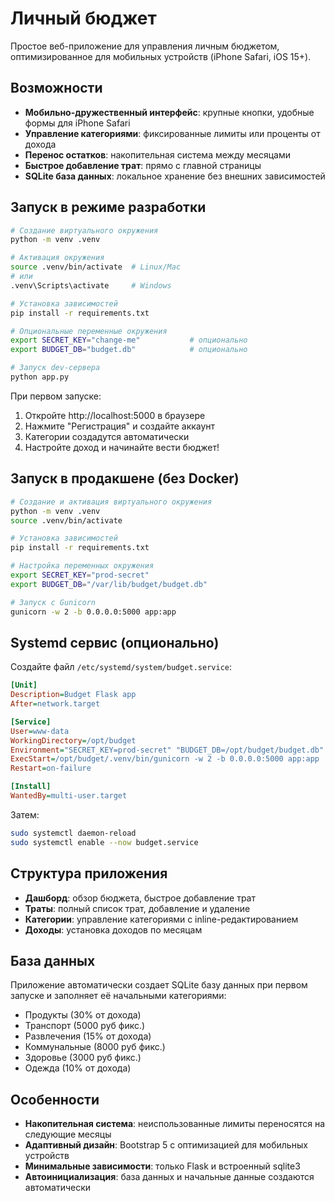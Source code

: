 # Личный бюджет

Простое веб-приложение для управления личным бюджетом, оптимизированное для мобильных устройств (iPhone Safari, iOS 15+).

## Возможности

- **Мобильно-дружественный интерфейс**: крупные кнопки, удобные формы для iPhone Safari
- **Управление категориями**: фиксированные лимиты или проценты от дохода
- **Перенос остатков**: накопительная система между месяцами
- **Быстрое добавление трат**: прямо с главной страницы
- **SQLite база данных**: локальное хранение без внешних зависимостей

## Запуск в режиме разработки

```bash
# Создание виртуального окружения
python -m venv .venv

# Активация окружения
source .venv/bin/activate  # Linux/Mac
# или
.venv\Scripts\activate     # Windows

# Установка зависимостей
pip install -r requirements.txt

# Опциональные переменные окружения
export SECRET_KEY="change-me"           # опционально
export BUDGET_DB="budget.db"            # опционально

# Запуск dev-сервера
python app.py
```

При первом запуске:
1. Откройте http://localhost:5000 в браузере
2. Нажмите "Регистрация" и создайте аккаунт
3. Категории создадутся автоматически
4. Настройте доход и начинайте вести бюджет!

## Запуск в продакшене (без Docker)

```bash
# Создание и активация виртуального окружения
python -m venv .venv
source .venv/bin/activate

# Установка зависимостей
pip install -r requirements.txt

# Настройка переменных окружения
export SECRET_KEY="prod-secret"
export BUDGET_DB="/var/lib/budget/budget.db"

# Запуск с Gunicorn
gunicorn -w 2 -b 0.0.0.0:5000 app:app
```

## Systemd сервис (опционально)

Создайте файл `/etc/systemd/system/budget.service`:

```ini
[Unit]
Description=Budget Flask app
After=network.target

[Service]
User=www-data
WorkingDirectory=/opt/budget
Environment="SECRET_KEY=prod-secret" "BUDGET_DB=/opt/budget/budget.db"
ExecStart=/opt/budget/.venv/bin/gunicorn -w 2 -b 0.0.0.0:5000 app:app
Restart=on-failure

[Install]
WantedBy=multi-user.target
```

Затем:

```bash
sudo systemctl daemon-reload
sudo systemctl enable --now budget.service
```

## Структура приложения

- **Дашборд**: обзор бюджета, быстрое добавление трат
- **Траты**: полный список трат, добавление и удаление
- **Категории**: управление категориями с inline-редактированием
- **Доходы**: установка доходов по месяцам

## База данных

Приложение автоматически создает SQLite базу данных при первом запуске и заполняет её начальными категориями:

- Продукты (30% от дохода)
- Транспорт (5000 руб фикс.)
- Развлечения (15% от дохода)
- Коммунальные (8000 руб фикс.)
- Здоровье (3000 руб фикс.)
- Одежда (10% от дохода)

## Особенности

- **Накопительная система**: неиспользованные лимиты переносятся на следующие месяцы
- **Адаптивный дизайн**: Bootstrap 5 с оптимизацией для мобильных устройств
- **Минимальные зависимости**: только Flask и встроенный sqlite3
- **Автоинициализация**: база данных и начальные данные создаются автоматически